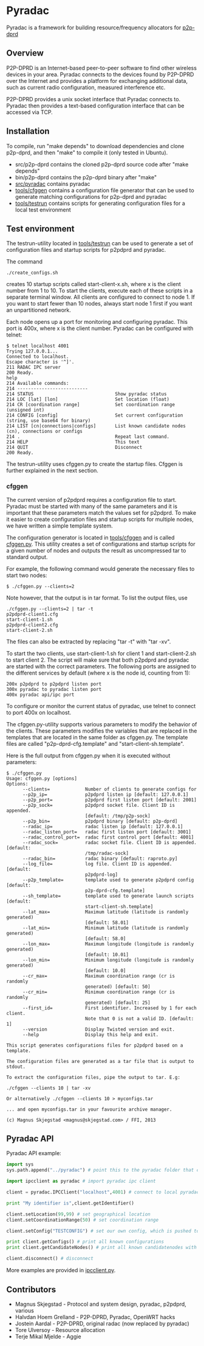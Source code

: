 # Pyradac #
Pyradac is a framework for building resource/frequency allocators for [p2p-dprd](https://github.com/MagnusS/p2p-dprd)

## Overview ##

P2P-DPRD is an Internet-based peer-to-peer software to find other wireless devices in your area. Pyradac connects to the devices found by P2P-DPRD over the Internet and provides a platform for exchanging additional data, such as current radio configuration, measured interference etc. 

P2P-DPRD provides a unix socket interface that Pyradac connects to. Pyradac then provides a text-based configuration interface that can be accessed via TCP.

## Installation ##

To compile, run "make depends" to download dependencies and clone p2p-dprd, and then "make" to compile it (only tested in Ubuntu).

* src/p2p-dprd contains the cloned p2p-dprd source code after "make depends"
* bin/p2p-dprd contains the p2p-dprd binary after "make"
* [src/pyradac](src/pyradac) contains pyradac
* [tools/cfggen](tools/cfggen) contains a configuration file generator that can be used to generate matching configurations for p2p-dprd and pyradac
* [tools/testrun](tools/testrun) contains scripts for generating configuration files for a local test environment

## Test environment ##

The testrun-utility located in [tools/testrun](tools/testrun) can be used to generate a set of configuration files and startup scripts for p2pdprd and pyradac. 

The command
```
./create_configs.sh
```

creates 10 startup scripts called start-client-x.sh, where x is the client number from 1 to 10. To start the clients, execute each of these scripts in a separate terminal window. All clients are configured to connect to node 1. If you want to start fewer than 10 nodes, always start node 1 first if you want an unpartitioned network.

Each node opens up a port for monitoring and configuring pyradac. This port is 400x, where x is the client number. Pyradac can be configured with telnet:

```
$ telnet localhost 4001
Trying 127.0.0.1...
Connected to localhost.
Escape character is '^]'.
211 RADAC IPC server
200 Ready.
help
214 Available commands:
214 --------------------------
214 STATUS                              Show pyradac status
214 LOC [lat] [lon]                     Set location (float)
214 CR [coordination range]             Set coordination range (unsigned int)
214 CONFIG [config]                     Set current configuration (string, use base64 for binary)
214 LIST [cn|connections|configs]       List known candidate nodes (cn), connections or configs
214 .                                   Repeat last command.
214 HELP                                This text
214 QUIT                                Disconnect
200 Ready.
```

The testrun-utility uses cfggen.py to create the startup files. Cfggen is further explained in the next section.

### cfggen ###
The current version of p2pdprd requires a configuration file to start. Pyradac must be started with many of the same parameters and it is important that these parameters match the values set for p2pdprd. To make it easier to create configuration files and startup scripts for multiple nodes, we have written a simple template system.

The configuration generator is located in [tools/cfggen](tools/cfggen) and is called [cfggen.py](tools/cfggen/cfggen.py). This utility creates a set of configurations and startup scripts for a given number of nodes and outputs the result as uncompressed tar to standard output.

For example, the following command would generate the necessary files to start two nodes:

```
$ ./cfggen.py --clients=2
```

Note however, that the output is in tar format. To list the output files, use 

```
./cfggen.py --clients=2 | tar -t
p2pdprd-client1.cfg
start-client-1.sh
p2pdprd-client2.cfg
start-client-2.sh
```

The files can also be extracted by replacing "tar -t" with "tar -xv".

To start the two clients, use start-client-1.sh for client 1 and start-client-2.sh to start client 2. The script will make sure that both p2pdprd and pyradac are started with the correct parameters. The following ports are assigned to the different services by default (where x is the node id, counting from 1):

```
200x p2pdprd to p2pdprd listen port
300x pyradac to pyradac listen port
400x pyradac api/ipc port
```

To configure or monitor the current status of pyradac, use telnet to connect to port 400x on localhost.

The cfggen.py-utility supports various parameters to modify the behavior of the clients. These parameters modifies the variables that are replaced in the templates that are located in the same folder as cfggen.py. The template files are called "p2p-dprd-cfg.template" and "start-client-sh.template". 

Here is the full output from cfggen.py when it is executed without parameters:

```
$ ./cfggen.py 
Usage: cfggen.py [options]
Options:
      --clients=             Number of clients to generate configs for
      --p2p_ip=              p2pdprd listen ip [default: 127.0.0.1]
      --p2p_port=            p2pdprd first listen port [default: 2001]
      --p2p_sock=            p2pdprd socket file. Client ID is appended.
                             [default: /tmp/p2p-sock]
      --p2p_bin=             p2pdprd binary [default: p2p-dprd]
      --radac_ip=            radac listen ip [default: 127.0.0.1]
      --radac_listen_port=   radac first listen port [default: 3001]
      --radac_control_port=  radac first control port [default: 4001]
      --radac_sock=          radac socket file. Client ID is appended. [default:
                             /tmp/radac-sock]
      --radac_bin=           radac binary [default: raproto.py]
      --log_file=            log file. Client ID is appended. [default:
                             p2pdprd-log]
      --p2p_template=        template used to generate p2pdprd config [default:
                             p2p-dprd-cfg.template]
      --sh_template=         template used to generate launch scripts [default:
                             start-client-sh.template]
      --lat_max=             Maximum latitude (latitude is randomly generated)
                             [default: 58.01]
      --lat_min=             Minimum latitude (latitude is randomly generated)
                             [default: 58.0]
      --lon_max=             Maximum longitude (longitude is randomly generated)
                             [default: 10.01]
      --lon_min=             Minimum longitude (longitude is randomly generated)
                             [default: 10.0]
      --cr_max=              Maximum coordination range (cr is randomly
                             generated) [default: 50]
      --cr_min=              Minimum coordination range (cr is randomly
                             generated) [default: 25]
      --first_id=            First identifier. Increased by 1 for each client.
                             Note that 0 is not a valid ID. [default: 1]
      --version              Display Twisted version and exit.
      --help                 Display this help and exit.

This script generates configurations files for p2pdprd based on a template.

The configuration files are generated as a tar file that is output to stdout.

To extract the configuration files, pipe the output to tar. E.g:

./cfggen --clients 10 | tar -xv

Or alternatively ./cfggen --clients 10 > myconfigs.tar

... and open myconfigs.tar in your favourite archive manager.

(c) Magnus Skjegstad <magnus@skjegstad.com> / FFI, 2013
```

## Pyradac API #

Pyradac API example:

```python
import sys
sys.path.append("../pyradac") # point this to the pyradac folder that contains ipcclient.py

import ipcclient as pyradac # import pyradac ipc client

client = pyradac.IPCClient("localhost",4001) # connect to local pyradac ipc port

print "My identifier is",client.getIdentifier()

client.setLocation(99,99) # set geographical location
client.setCoordinationRange(50) # set coordination range 

client.setConfig("TESTCONFIG") # set our own config, which is pushed to all candidate nodes

print client.getConfigs() # print all known configurations
print client.getCandidateNodes() # print all known candidatenodes with locations

client.disconnect() # disconnect
```

More examples are provided in [ipcclient.py](src/pyradac/ipcclient.py).

## Contributors ##

* Magnus Skjegstad - Protocol and system design, pyradac, p2pdprd, various
* Halvdan Hoem Grelland - P2P-DPRD, Pyradac, OpenWRT hacks
* Jostein Aardal - P2P-DPRD, original radac (now replaced by pyradac) 
* Tore Ulversoy - Resource allocation
* Terje Mikal Mjelde - Aggie

